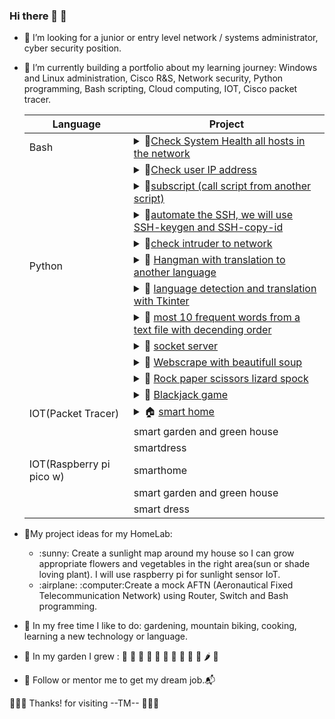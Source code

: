 ### Hi there  👋 🚀 

<!--
**trimcnichols/trimcnichols** is a ✨ _special_ ✨ repository because its `README.md` (this file) appears on your GitHub profile.

Here are some ideas to get you started:
-->

- :satellite: I’m looking for a junior or entry level network / systems administrator, cyber security position. 
  
- :satellite: I’m currently building a portfolio about my learning journey: Windows and Linux administration, Cisco R&S, Network security,  Python programming, Bash scripting, Cloud computing, IOT, Cisco packet tracer.


     | Language  | Project |
     | ------------- | ------------- |
     | Bash  |  <details><summary>:blossom:[Check System Health all hosts in the network ](https://github.com/trimcnichols/bash-scripting_projects) </summary>  |
     |  | <details><summary>:blossom:[Check user IP address](https://github.com/trimcnichols/bash-scripting_projects) </summary> |
     |  | <details><summary>:blossom:[subscript (call script from another script)](https://github.com/trimcnichols/bash-scripting_projects) </summary> |
     |  | <details><summary>:blossom:[automate the SSH, we will use SSH-keygen and SSH-copy-id](https://github.com/trimcnichols/bash-scripting_projects) </summary> |
     |  | <details><summary>:blossom:[check intruder to network](https://github.com/trimcnichols/bash-scripting_projects) </summary> |
     |Python  | <details><summary>:snake: [Hangman with translation to another language](https://github.com/trimcnichols/learn-python-projects) </summary> |
     |  | <details><summary>:snake: [language detection and translation with Tkinter](https://github.com/trimcnichols/learn-python-projects) </summary> |
     |  | <details><summary>:snake: [most 10 frequent words from a text file with decending order](https://github.com/trimcnichols/learn-python-projects) </summary> |
     |  | <details><summary>:snake: [socket server](https://github.com/trimcnichols/learn-python-projects) </summary> |
     |  | <details><summary>:snake: [Webscrape with beautifull soup](https://github.com/trimcnichols/learn-python-projects) </summary> |
     |  | <details><summary>:snake: [Rock paper scissors lizard spock](https://github.com/trimcnichols/learn-python-projects) </summary> |
     |  | <details><summary>:snake: [Blackjack game](https://github.com/trimcnichols/learn-python-projects) </summary> |
  | IOT(Packet Tracer) |<details><summary>:house: [smart home ](https://github.com/trimcnichols/Smarthome-iot) </summary>|
  |  | smart garden and green house |
  |  | smartdress |
   | IOT(Raspberry pi pico w) | smarthome |
  |  | smart garden and green house |
  |  | smart dress |

- :satellite:My project ideas for my HomeLab: 
    <ul>
      <li> :sunny: Create a sunlight map around my house so I can grow appropriate flowers and vegetables in the right area(sun or shade loving plant). I will use raspberry pi for sunlight sensor IoT.</li>
      <li>:airplane: :computer:Create a mock AFTN (Aeronautical Fixed Telecommunication Network) using Router, Switch and Bash programming.</li>
    </ul>


- :satellite: In my free time I like to do: gardening, mountain biking, cooking, learning a new technology or language.
- :satellite: In my garden I grew : :tulip: :sunflower: :tomato: :eggplant: :herb: :rose: :garlic: :carrot: :broccoli: :cucumber: &#x1F336; &#x1F96C; 
- :satellite: Follow  or mentor me to get my dream job.:mailbox_with_mail: 

:hibiscus::hibiscus::hibiscus: Thanks! for visiting --TM-- :hibiscus::hibiscus::hibiscus:
